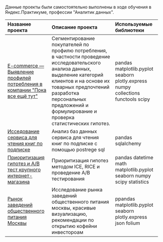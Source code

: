 Данные проекты были самостоятельно выполнены в ходе обучения в Яндекс.Практикуме, профессии "Аналитик данных".


|Название проекта|Описание проекта|Используемые библиотеки
|:----|:----|:----|
|[E-commerce — Выявление профилей потребления в компании "Пока все ещё тут"](consumption-profiles)|Сегментирование покупателей по профилю потребления, в частности проведение исследовательского анализа данных, выделение категорий клиентов и на основе их товарных предпочтений разработка персональных предложений и формулирование и проверка статистических гипотез.|pandas matplotlib.pyplot seaborn plotly.express numpy collections functools scipy
|[Исседование сервиса для чтения книг по подписке](sql-book-reading-service)|Анализ баз данных сервиса для чтения книг по подписке с помощью postrege sql|pandas sqlalchemy
|[Приоритизация гипотез и A/B тест крупного интернет-магазина](AB-test)|Приоритизация гипотез методом ICE, RICE и проведение A/B тестирования| pandas datetime math matplotlib.pyplot seaborn numpy scipy statistics
|[Рынок заведений общественного питания Москвы](catering-establishment-of-moscow)|Исследование рынка заведений общественного питания москвы, красивые визуализацию, рекомендации по открытию кофейни инвестороам| ppandas matplotlib.pyplot seaborn plotly.express json folium
